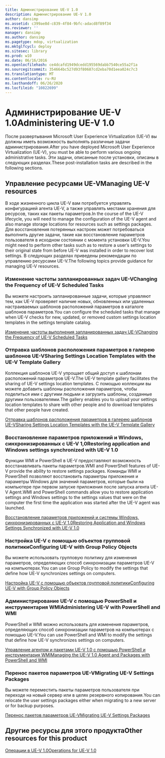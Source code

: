 ```yaml
---
title: Администрирование UE-V 1.0
description: Администрирование UE-V 1.0
author: dansimp
ms.assetid: c399ae8d-c839-4f84-9bfc-adacd8f89f34
ms.reviewer: ''
manager: dansimp
ms.author: dansimp
ms.pagetype: mdop, virtualization
ms.mktglfcycl: deploy
ms.sitesec: library
ms.prod: w10
ms.date: 06/16/2016
ms.openlocfilehash: ce4dcafd1949dcedd195569dabb7540ce55a2f1a
ms.sourcegitcommit: 354664bc527d93f80687cd2eba70d1eea024c7c3
ms.translationtype: MT
ms.contentlocale: ru-RU
ms.lasthandoff: 06/26/2020
ms.locfileid: "10822699"
---
```

# <span data-ttu-id="14b9f-103">Администрирование UE-V 1.0</span><span class="sxs-lookup"><span data-stu-id="14b9f-103">Administering UE-V 1.0</span></span>


<span data-ttu-id="14b9f-104">После развертывания Microsoft User Experience Virtualization (UE-V) вы должны иметь возможность выполнять различные задачи администрирования.</span><span class="sxs-lookup"><span data-stu-id="14b9f-104">After you have deployed Microsoft User Experience Virtualization (UE-V), you must be able to perform various ongoing administrative tasks.</span></span> <span data-ttu-id="14b9f-105">Эти задачи, описанные после установки, описаны в следующих разделах.</span><span class="sxs-lookup"><span data-stu-id="14b9f-105">These post-installation tasks are described in the following sections.</span></span>

## <span data-ttu-id="14b9f-106">Управление ресурсами UE-V</span><span class="sxs-lookup"><span data-stu-id="14b9f-106">Managing UE-V resources</span></span>


<span data-ttu-id="14b9f-107">В ходе жизненного цикла UE-V вам потребуется управлять конфигурацией агента UE-V, а также управлять местами хранения для ресурсов, таких как пакеты параметров.</span><span class="sxs-lookup"><span data-stu-id="14b9f-107">In the course of the UE-V lifecycle, you will need to manage the configuration of the UE-V agent and also manage storage locations for resources such as settings packages.</span></span> <span data-ttu-id="14b9f-108">Для восстановления потерянных настроек может потребоваться выполнить другие задачи, такие как восстановление параметров пользователя в исходном состоянии с момента установки UE-V.</span><span class="sxs-lookup"><span data-stu-id="14b9f-108">You might need to perform other tasks such as to restore a user’s settings to their original state from before UE-V was installed in order to recover lost settings.</span></span> <span data-ttu-id="14b9f-109">В следующих разделах приведены рекомендации по управлению ресурсами UE-V.</span><span class="sxs-lookup"><span data-stu-id="14b9f-109">The following topics provide guidance for managing UE-V resources.</span></span>

### <span data-ttu-id="14b9f-110">Изменение частоты запланированных задач UE-V</span><span class="sxs-lookup"><span data-stu-id="14b9f-110">Changing the Frequency of UE-V Scheduled Tasks</span></span>

<span data-ttu-id="14b9f-111">Вы можете настроить запланированные задачи, которые управляют тем, как UE-V проверяет наличие новых, обновленных или удаленных настраиваемых шаблонов расположений параметров в каталоге шаблонов параметров.</span><span class="sxs-lookup"><span data-stu-id="14b9f-111">You can configure the scheduled tasks that manage when UE-V checks for new, updated, or removed custom settings location templates in the settings template catalog.</span></span>

[<span data-ttu-id="14b9f-112">Изменение частоты выполнения запланированных задач UE-V</span><span class="sxs-lookup"><span data-stu-id="14b9f-112">Changing the Frequency of UE-V Scheduled Tasks</span></span>](changing-the-frequency-of-ue-v-scheduled-tasks.md)

### <a href="" id="sharing-settings-location-templates-with-the-ue-v-template-gallery-"></a><span data-ttu-id="14b9f-113">Отправка шаблонов расположения параметров в галерею шаблонов UE-V</span><span class="sxs-lookup"><span data-stu-id="14b9f-113">Sharing Settings Location Templates with the UE-V Template Gallery</span></span>

<span data-ttu-id="14b9f-114">Коллекция шаблонов UE-V упрощает общий доступ к шаблонам расположений параметров UE-V.</span><span class="sxs-lookup"><span data-stu-id="14b9f-114">The UE-V template gallery facilitates the sharing of UE-V settings location templates.</span></span> <span data-ttu-id="14b9f-115">С помощью коллекции вы можете добавить шаблоны расположения параметров, чтобы поделиться ими с другими людьми и загрузить шаблоны, созданные другими пользователями.</span><span class="sxs-lookup"><span data-stu-id="14b9f-115">The gallery enables you to upload your settings location templates to share with other people and to download templates that other people have created.</span></span>

[<span data-ttu-id="14b9f-116">Отправка шаблонов расположения параметров в галерею шаблонов UE-V</span><span class="sxs-lookup"><span data-stu-id="14b9f-116">Sharing Settings Location Templates with the UE-V Template Gallery</span></span>](sharing-settings-location-templates-with-the-ue-v-template-gallery.md)

### <span data-ttu-id="14b9f-117">Восстановление параметров приложений и Windows, синхронизированных с UE-V 1,0</span><span class="sxs-lookup"><span data-stu-id="14b9f-117">Restoring application and Windows settings synchronized with UE-V 1.0</span></span>

<span data-ttu-id="14b9f-118">Функции WMI и PowerShell в UE-V предоставляют возможность восстанавливать пакеты параметров.</span><span class="sxs-lookup"><span data-stu-id="14b9f-118">WMI and PowerShell features of UE-V provide the ability to restore settings packages.</span></span> <span data-ttu-id="14b9f-119">Команды WMI и PowerShell позволяют восстановить параметры приложения и параметры Windows для значений параметров, которые были на компьютере при первом запуске приложения после запуска агента UE-V Agent.</span><span class="sxs-lookup"><span data-stu-id="14b9f-119">WMI and PowerShell commands allow you to restore application settings and Windows settings to the settings values that were on the computer the first time the application was started after the UE-V agent was launched.</span></span>

[<span data-ttu-id="14b9f-120">Восстановление параметров приложений и системы Windows, синхронизированных с UE-V 1.0</span><span class="sxs-lookup"><span data-stu-id="14b9f-120">Restoring Application and Windows Settings Synchronized with UE-V 1.0</span></span>](restoring-application-and-windows-settings-synchronized-with-ue-v-10.md)

### <span data-ttu-id="14b9f-121">Настройка UE-V с помощью объектов групповой политики</span><span class="sxs-lookup"><span data-stu-id="14b9f-121">Configuring UE-V with Group Policy Objects</span></span>

<span data-ttu-id="14b9f-122">Вы можете использовать групповую политику для изменения параметров, определяющих способ синхронизации параметров UE-V на компьютерах.</span><span class="sxs-lookup"><span data-stu-id="14b9f-122">You can use Group Policy to modify the settings that define how UE-V synchronizes settings on computers.</span></span>

[<span data-ttu-id="14b9f-123">Настройка UE-V с помощью объектов групповой политики</span><span class="sxs-lookup"><span data-stu-id="14b9f-123">Configuring UE-V with Group Policy Objects</span></span>](configuring-ue-v-with-group-policy-objects.md)

### <span data-ttu-id="14b9f-124">Администрирование UE-V с помощью PowerShell и инструментария WMI</span><span class="sxs-lookup"><span data-stu-id="14b9f-124">Administering UE-V with PowerShell and WMI</span></span>

<span data-ttu-id="14b9f-125">PowerShell и WMI можно использовать для изменения параметров, определяющих способ синхронизации параметров на компьютерах с помощью UE-V.</span><span class="sxs-lookup"><span data-stu-id="14b9f-125">You can use PowerShell and WMI to modify the settings that define how UE-V synchronizes settings on computers.</span></span>

[<span data-ttu-id="14b9f-126">Управление агентом и пакетами UE-V 1.0 с помощью PowerShell и инструментария WMI</span><span class="sxs-lookup"><span data-stu-id="14b9f-126">Managing the UE-V 1.0 Agent and Packages with PowerShell and WMI</span></span>](managing-the-ue-v-10-agent-and-packages-with-powershell-and-wmi.md)

### <span data-ttu-id="14b9f-127">Перенос пакетов параметров UE-V</span><span class="sxs-lookup"><span data-stu-id="14b9f-127">Migrating UE-V Settings Packages</span></span>

<span data-ttu-id="14b9f-128">Вы можете переместить пакеты параметров пользователя при переходе на новый сервер или в целях резервного копирования.</span><span class="sxs-lookup"><span data-stu-id="14b9f-128">You can relocate the user settings packages either when migrating to a new server or for backup purposes.</span></span>

[<span data-ttu-id="14b9f-129">Перенос пакетов параметров UE-V</span><span class="sxs-lookup"><span data-stu-id="14b9f-129">Migrating UE-V Settings Packages</span></span>](migrating-ue-v-settings-packages.md)

## <span data-ttu-id="14b9f-130">Другие ресурсы для этого продукта</span><span class="sxs-lookup"><span data-stu-id="14b9f-130">Other resources for this product</span></span>


[<span data-ttu-id="14b9f-131">Операции в UE-V 1.0</span><span class="sxs-lookup"><span data-stu-id="14b9f-131">Operations for UE-V 1.0</span></span>](operations-for-ue-v-10.md)

 

 





